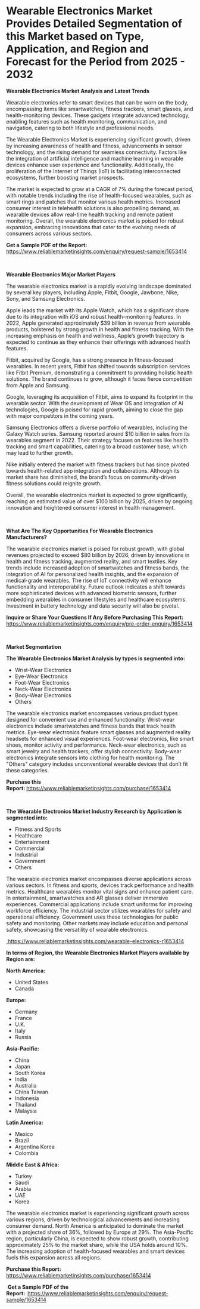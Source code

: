 <p><h1>Wearable Electronics Market Provides Detailed Segmentation of this Market based on Type, Application, and Region and Forecast for the Period from 2025 - 2032</h1></p><p><strong>Wearable Electronics Market Analysis and Latest Trends</strong></p>
<p><p>Wearable electronics refer to smart devices that can be worn on the body, encompassing items like smartwatches, fitness trackers, smart glasses, and health-monitoring devices. These gadgets integrate advanced technology, enabling features such as health monitoring, communication, and navigation, catering to both lifestyle and professional needs.</p><p>The Wearable Electronics Market is experiencing significant growth, driven by increasing awareness of health and fitness, advancements in sensor technology, and the rising demand for seamless connectivity. Factors like the integration of artificial intelligence and machine learning in wearable devices enhance user experience and functionality. Additionally, the proliferation of the Internet of Things (IoT) is facilitating interconnected ecosystems, further boosting market prospects.</p><p>The market is expected to grow at a CAGR of 7% during the forecast period, with notable trends including the rise of health-focused wearables, such as smart rings and patches that monitor various health metrics. Increased consumer interest in telehealth solutions is also propelling demand, as wearable devices allow real-time health tracking and remote patient monitoring. Overall, the wearable electronics market is poised for robust expansion, embracing innovations that cater to the evolving needs of consumers across various sectors.</p></p>
<p><strong>Get a Sample PDF of the Report:&nbsp;</strong> <a href="https://www.reliablemarketinsights.com/enquiry/request-sample/1653414?utm_campaign=2182&utm_medium=2&utm_source=Github&utm_content=ia&utm_term=16042025&utm_id=wearable-electronics">https://www.reliablemarketinsights.com/enquiry/request-sample/1653414</a></p>
<p>&nbsp;</p>
<p><strong>Wearable Electronics Major Market Players</strong></p>
<p><p>The wearable electronics market is a rapidly evolving landscape dominated by several key players, including Apple, Fitbit, Google, Jawbone, Nike, Sony, and Samsung Electronics. </p><p>Apple leads the market with its Apple Watch, which has a significant share due to its integration with iOS and robust health-monitoring features. In 2022, Apple generated approximately $39 billion in revenue from wearable products, bolstered by strong growth in health and fitness tracking. With the increasing emphasis on health and wellness, Apple’s growth trajectory is expected to continue as they enhance their offerings with advanced health features.</p><p>Fitbit, acquired by Google, has a strong presence in fitness-focused wearables. In recent years, Fitbit has shifted towards subscription services like Fitbit Premium, demonstrating a commitment to providing holistic health solutions. The brand continues to grow, although it faces fierce competition from Apple and Samsung.</p><p>Google, leveraging its acquisition of Fitbit, aims to expand its footprint in the wearable sector. With the development of Wear OS and integration of AI technologies, Google is poised for rapid growth, aiming to close the gap with major competitors in the coming years.</p><p>Samsung Electronics offers a diverse portfolio of wearables, including the Galaxy Watch series. Samsung reported around $10 billion in sales from its wearables segment in 2022. Their strategy focuses on features like health tracking and smart capabilities, catering to a broad customer base, which may lead to further growth.</p><p>Nike initially entered the market with fitness trackers but has since pivoted towards health-related app integration and collaborations. Although its market share has diminished, the brand’s focus on community-driven fitness solutions could reignite growth.</p><p>Overall, the wearable electronics market is expected to grow significantly, reaching an estimated value of over $100 billion by 2025, driven by ongoing innovation and heightened consumer interest in health management.</p></p>
<p>&nbsp;</p>
<p><strong>What Are The Key Opportunities For Wearable Electronics Manufacturers?</strong></p>
<p><p>The wearable electronics market is poised for robust growth, with global revenues projected to exceed $80 billion by 2026, driven by innovations in health and fitness tracking, augmented reality, and smart textiles. Key trends include increased adoption of smartwatches and fitness bands, the integration of AI for personalized health insights, and the expansion of medical-grade wearables. The rise of IoT connectivity will enhance functionality and interoperability. Future outlook indicates a shift towards more sophisticated devices with advanced biometric sensors, further embedding wearables in consumer lifestyles and healthcare ecosystems. Investment in battery technology and data security will also be pivotal.</p></p>
<p><strong>Inquire or Share Your Questions If Any Before Purchasing This Report:</strong> <a href="https://www.reliablemarketinsights.com/enquiry/pre-order-enquiry/1653414?utm_campaign=2182&utm_medium=2&utm_source=Github&utm_content=ia&utm_term=16042025&utm_id=wearable-electronics">https://www.reliablemarketinsights.com/enquiry/pre-order-enquiry/1653414</a></p>
<p>&nbsp;</p>
<p><strong>Market Segmentation</strong></p>
<p><strong>The Wearable Electronics Market Analysis by types is segmented into:</strong></p>
<p><ul><li>Wrist-Wear Electronics</li><li>Eye-Wear Electronics</li><li>Foot-Wear Electronics</li><li>Neck-Wear Electronics</li><li>Body-Wear Electronics</li><li>Others</li></ul></p>
<p><p>The wearable electronics market encompasses various product types designed for convenient use and enhanced functionality. Wrist-wear electronics include smartwatches and fitness bands that track health metrics. Eye-wear electronics feature smart glasses and augmented reality headsets for enhanced visual experiences. Foot-wear electronics, like smart shoes, monitor activity and performance. Neck-wear electronics, such as smart jewelry and health trackers, offer stylish connectivity. Body-wear electronics integrate sensors into clothing for health monitoring. The "Others" category includes unconventional wearable devices that don’t fit these categories.</p></p>
<p><strong>Purchase this Report:&nbsp;</strong><a href="https://www.reliablemarketinsights.com/purchase/1653414?utm_campaign=2182&utm_medium=2&utm_source=Github&utm_content=ia&utm_term=16042025&utm_id=wearable-electronics">https://www.reliablemarketinsights.com/purchase/1653414</a></p>
<p>&nbsp;</p>
<p><strong>The Wearable Electronics Market Industry Research by Application is segmented into:</strong></p>
<p><ul><li>Fitness and Sports</li><li>Healthcare</li><li>Entertainment</li><li>Commercial</li><li>Industrial</li><li>Government</li><li>Others</li></ul></p>
<p><p>The wearable electronics market encompasses diverse applications across various sectors. In fitness and sports, devices track performance and health metrics. Healthcare wearables monitor vital signs and enhance patient care. In entertainment, smartwatches and AR glasses deliver immersive experiences. Commercial applications include smart uniforms for improving workforce efficiency. The industrial sector utilizes wearables for safety and operational efficiency. Government uses these technologies for public safety and monitoring. Other markets may include education and personal safety, showcasing the versatility of wearable electronics.</p></p>
<p><a href="https://www.reliablemarketinsights.com/wearable-electronics-r1653414?utm_campaign=2182&utm_medium=2&utm_source=Github&utm_content=ia&utm_term=16042025&utm_id=wearable-electronics">&nbsp;https://www.reliablemarketinsights.com/wearable-electronics-r1653414</a></p>
<p><strong>In terms of Region, the Wearable Electronics Market Players available by Region are:</strong></p>
<p>
    <p> <strong> North America: </strong>
        <ul>
            <li>United States</li>
            <li>Canada</li>
        </ul>
        </p> 
    <p> <strong> Europe: </strong>
        <ul>
            <li>Germany</li>
            <li>France</li>
            <li>U.K.</li>
            <li>Italy</li>
            <li>Russia</li>
        </ul>
        </p> 
    <p> <strong> Asia-Pacific: </strong>
        <ul>
            <li>China</li>
            <li>Japan</li>
            <li>South Korea</li>
            <li>India</li>
            <li>Australia</li>
            <li>China Taiwan</li>
            <li>Indonesia</li>
            <li>Thailand</li>
            <li>Malaysia</li>
        </ul>
        </p> 
    <p> <strong> Latin America: </strong>
        <ul>
            <li>Mexico</li>
            <li>Brazil</li>
            <li>Argentina Korea</li>
            <li>Colombia</li>
        </ul>
        </p> 
    <p> <strong> Middle East & Africa: </strong>
        <ul>
            <li>Turkey</li>
            <li>Saudi</li>
            <li>Arabia</li>
            <li>UAE</li>
            <li>Korea</li>
        </ul>
    </p>
    </p>
<p><p>The wearable electronics market is experiencing significant growth across various regions, driven by technological advancements and increasing consumer demand. North America is anticipated to dominate the market with a projected share of 36%, followed by Europe at 29%. The Asia-Pacific region, particularly China, is expected to show robust growth, contributing approximately 25% to the market share, while the USA holds around 10%. The increasing adoption of health-focused wearables and smart devices fuels this expansion across all regions.</p></p>
<p><strong>Purchase this Report: </strong><a href="https://www.reliablemarketinsights.com/purchase/1653414?utm_campaign=2182&utm_medium=2&utm_source=Github&utm_content=ia&utm_term=16042025&utm_id=wearable-electronics">https://www.reliablemarketinsights.com/purchase/1653414</a></p>
<p>&nbsp;<strong>Get a Sample PDF of the Report:&nbsp;&nbsp;</strong><a href="https://www.reliablemarketinsights.com/enquiry/request-sample/1653414?utm_campaign=2182&utm_medium=2&utm_source=Github&utm_content=ia&utm_term=16042025&utm_id=wearable-electronics">https://www.reliablemarketinsights.com/enquiry/request-sample/1653414</a></p>
<p><strong></strong></p>
<p><p></p><p></p><p></p></p>